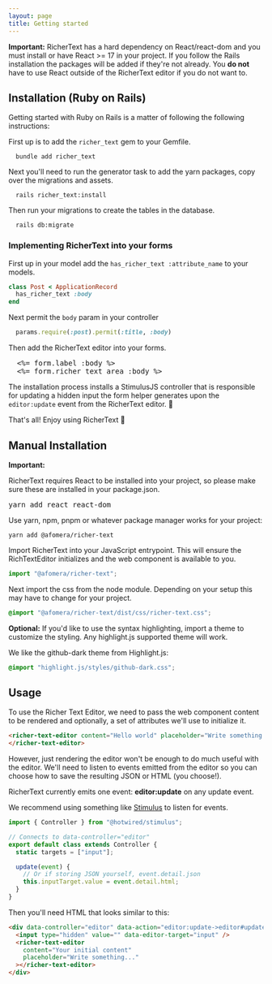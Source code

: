 ```yaml
---
layout: page
title: Getting started
---
```


<div class="callout" data-color="green">
  <p><strong>Important:</strong> RicherText has a hard dependency on React/react-dom and you must install or have React >= 17 in your project. If you follow the Rails installation the packages will be added if they're not already. You <strong>do not</strong> have to use React outside of the RicherText editor if you do not want to.</p>
</div>

## Installation (Ruby on Rails)

Getting started with Ruby on Rails is a matter of following the following instructions:

First up is to add the `richer_text` gem to your Gemfile.

```shell
  bundle add richer_text
```

Next you'll need to run the generator task to add the yarn packages, copy over the migrations and assets.

```shell
  rails richer_text:install
```

Then run your migrations to create the tables in the database.

```shell
  rails db:migrate
```

### Implementing RicherText into your forms

First up in your model add the `has_richer_text :attribute_name` to your models.

```ruby
class Post < ApplicationRecord
  has_richer_text :body
end
```

Next permit the `body` param in your controller

```ruby
  params.require(:post).permit(:title, :body)
```

Then add the RicherText editor into your forms.

<pre>
  &lt;%= form.label :body %&gt;
  &lt;%= form.richer_text_area :body %&gt;
</pre>

The installation process installs a StimulusJS controller that is responsible for updating a hidden input the form helper generates upon the `editor:update` event from the RicherText editor. 🎉

That's all! Enjoy using RicherText 🥳

## Manual Installation

<div class="callout" data-color="yellow">
  <p><strong>Important:</strong></p>
  <p>RicherText requires React to be installed into your project, so please make sure these are installed in your package.json.</p>

<pre>
yarn add react react-dom
</pre>

</div>

Use yarn, npm, pnpm or whatever package manager works for your project:

```shell
yarn add @afomera/richer-text
```

Import RicherText into your JavaScript entrypoint. This will ensure the RichTextEditor initializes and the web component is available to you.

```js
import "@afomera/richer-text";
```

Next import the css from the node module. Depending on your setup this may have to change for your project.

```css
@import "@afomera/richer-text/dist/css/richer-text.css";
```

**Optional:**
If you'd like to use the syntax highlighting, import a theme to customize the styling. Any highlight.js supported theme will work.

We like the github-dark theme from Highlight.js:

```css
@import "highlight.js/styles/github-dark.css";
```

## Usage

To use the Richer Text Editor, we need to pass the web component content to be rendered and optionally, a set of attributes we'll use to initialize it.

```html
<richer-text-editor content="Hello world" placeholder="Write something...">
</richer-text-editor>
```

However, just rendering the editor won't be enough to do much useful with the editor. We'll need to listen to events emitted from the editor so you can choose how to save the resulting JSON or HTML (you choose!).

RicherText currently emits one event: **editor:update** on any update event.

We recommend using something like [Stimulus](http://stimulus.hotwired.dev) to listen for events.

```js
import { Controller } from "@hotwired/stimulus";

// Connects to data-controller="editor"
export default class extends Controller {
  static targets = ["input"];

  update(event) {
    // Or if storing JSON yourself, event.detail.json
    this.inputTarget.value = event.detail.html;
  }
}
```

Then you'll need HTML that looks similar to this:

```html
<div data-controller="editor" data-action="editor:update->editor#update">
  <input type="hidden" value="" data-editor-target="input" />
  <richer-text-editor
    content="Your initial content"
    placeholder="Write something..."
  ></richer-text-editor>
</div>
```
